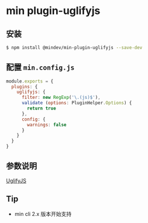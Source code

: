 # min plugin-uglifyjs

## 安装

``` bash
$ npm install @mindev/min-plugin-uglifyjs --save-dev
```

## 配置 `min.config.js`

``` js
module.exports = {
  plugins: {
    uglifyjs: {
      filter: new RegExp('\.(js)$'),
      validate (options: PluginHelper.Options) {
        return true
      },
      config: {
        warnings: false
      }
    }
  }
}
```

## 参数说明

[UglifyJS](https://github.com/mishoo/UglifyJS2)

## Tip

- min cli 2.x 版本开始支持
